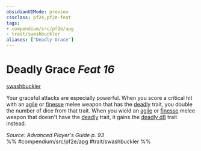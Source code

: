 ```yaml
---
obsidianUIMode: preview
cssclass: pf2e,pf2e-feat
tags:
- compendium/src/pf2e/apg
- trait/swashbuckler
aliases: ["Deadly Grace"]
---
```

# Deadly Grace  *Feat 16*  
[swashbuckler](rules/traits/swashbuckler-apg.md)  


Your graceful attacks are especially powerful. When you score a critical hit with an [agile](rules/traits/agile.md) or [finesse](rules/traits/finesse.md) melee weapon that has the [deadly](rules/traits/deadly.md) trait, you double the number of dice from that trait. When you wield an [agile](rules/traits/agile.md) or [finesse](rules/traits/finesse.md) melee weapon that doesn't have the [deadly](rules/traits/deadly.md) trait, it gains the [deadly d8](rules/traits/deadly.md) trait instead.

*Source: Advanced Player's Guide p. 93*  
%% #compendium/src/pf2e/apg #trait/swashbuckler %%